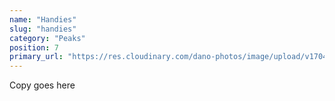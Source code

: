 ```yaml
---
name: "Handies"
slug: "handies"
category: "Peaks"
position: 7
primary_url: "https://res.cloudinary.com/dano-photos/image/upload/v1704663371/Nuptials/handies.jpg"
---
```


Copy goes here
